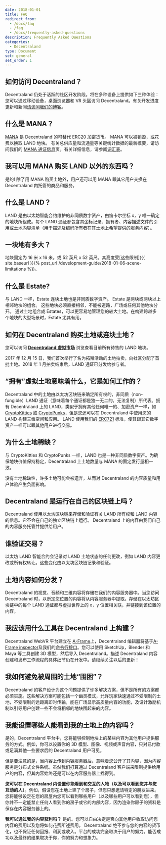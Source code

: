 ```yaml
---
date: 2018-01-01
title: FAQ
redirect_from:
  - /docs/faq
  - /faq
  - /docs/frequently-asked-questions
description: Frequently Asked Questions
categories:
  - Decentraland
type: Document
set: general
set_order: 1
---
```


## 如何访问 Decentraland？

Decentraland 仍处于活跃的社区开发阶段。将在多种设备上提供如下三种体验：您可以通过移动设备，桌面浏览器和 VR 头盔访问 Decentraland。有关开发进度更新和新闻[请访问我们的博客](https://blog.decentraland.org/)。

## 什么是 MANA？

[MANA](https://etherscan.io/token/decentraland) 是 Decentraland 的可替代 ERC20 加密货币。 MANA 可以被销毁，或花费以换取 LAND 地块。 有关总供应量和流通量等关键统计数据的最新概要，请访问我们的 [MANA 通证信息](https://transparency.decentraland.org/)页。有关详细信息，请参阅[词汇表](https://docs.decentraland.org/decentraland/glossary/)。

## 我可以用 MANA 购买 LAND 以外的东西吗？

是的! 除了用 MANA 购买土地外，用户还可以用 MANA 跟其它用户交换在 Decentraland 内托管的商品和服务。

## 什么是 LAND？

LAND 是由以太坊智能合约维护的非同质数字资产，由笛卡尔坐标 x，y 唯一确定的地块所组成。每个 LAND 通证都包含其坐标记录、拥有者、内容描述文件的引用或[土地内容清单](https://github.com/decentraland/proposals/blob/master/dsp/0020.mediawiki)（用于描述及编码所有者在其土地上希望提供的服务内容）。

## 一块地有多大？

地块固定为 16 米 x 16 米，或 52 英尺 x 52 英尺。其高度受[这些限制]({{ site.baseurl }}{% post_url /development-guide/2018-01-06-scene-limitations %})。

## 什么是 Estate?

与 LAND 一样，Estate 连块土地也是非同质数字资产。 Estate 是两块或两块以上相邻地块的组合。 这些地块必须直接相邻，不能被道路，广场或任何其他地块分开。 通过土地组合成 Estates，可以更容易地管理您的较大土地。在构建跨越多个地块的大型场景时，Estate 尤其有用。

## 如何在 Decentraland 购买土地或连块土地？

您可以访问 **[Decentraland 虚拟市场](https://market.decentraland.org)** 浏览查看目前所有待售的 LAND 地块。

2017 年 12 月 15 日，我们首次举行了名为拓殖活动的土地拍卖，向社区分配了首批土地。2018 年 1 月拍卖结束后，LAND 通证已分发给参与者。

## “拥有”虚拟土地意味着什么，它是如何工作的？

Decentraland 中的土地由以太坊区块链来确定所有权的，非同质（non-fungible）LAND 通证（意味着每个通证都是独一无二的，无法复制）所代表。拥有 Decentraland 上的 LAND，类似于拥有其他任何唯一的、加密资产一样，如 [CryptoKitties](https://www.cryptokitties.co/) 或 [CryptoPunks](https://www.larvalabs.com/cryptopunks)，但是您还可以在 Decentraland 中使用您的 LAND 构建三维空间和应用。 LAND 使用我们的 [ERC721](https://github.com/decentraland/erc721) 标准，使其跟其它数字资产一样可以跟其他用户进行交易。

## 为什么土地稀缺？

与 CryptoKitties 和 CryptoPunks 一样，LAND 也是一种非同质数字资产。为确保地块价值保持稳定，Decentraland 上土地数量与 MANA 的固定发行量相一致。

没有土地稀缺性，许多土地可能会被遗弃，从而对 Decentraland 的内容质量和用户体验产生负面影响。

## Decentraland 是运行在自己的区块链上吗？

Decentraland 使用以太坊区块链来存储和验证有关 LAND 所有权和 LAND 内容的信息。它不会在自己的独立区块链上运行。 Decentraland 上的内容由我们自己的内容服务托管并提供给用户。

## 谁验证交易？

以太坊 LAND 智能合约会记录对 LAND 土地状态的任何更改，例如 LAND 内容更改或所有权转让。这些变化由以太坊区块链记录和验证。

## 土地内容如何分发？

Decentraland 的视觉、音频和三维内容将存储在我们的内容服务器中。当您访问 Decentraland 时，以断定您位置的内容将从内容服务器中提取。存储在以太坊区块链中的每个 LAND 通证都与虚拟世界上的 x，y 位置相关联，并链接到该位置的内容。

## 我应该用什么工具在 Decentraland 上构建？

Decentraland WebVR 平台建立在 [A-Frame](https://aframe.io/)上，Decentraland 编辑器将基于[A-Frame inspector](https://github.com/aframevr/aframe-inspector)及我们的[命令行接口](doc:command-line-interface)。您可以使用 SketchUp，Blender 和 Maya 等工具创建 3D 模型，然后导入 Decentraland。描述 Decentraland 内容创建和发布工作流程的具体细节仍在开发中。请继续关注以后的更新！

## 我如何避免被周围的土地“围困”？

Decentraland 的客户设计为这个问题提供了许多解决方案，但不是所有的方案都必须实施。这些解决方案可能包括一个幽灵模式，允许玩家快速通过不受限制的土地，不受限制的远距离即时传输，能在广场显示高质量内容的功能，及设计激励机制以引导用户创建一些不会将相邻的地块围起来的内容。

## 我能设置哪些人能看到我的土地上的内容吗？

是的，Decentraland 平台中，您将能够控制地块上的某些内容为其他用户提供服务的方式。例如，你可以设置你的 3D 模型、图像、视频或声音内容，只对已付款或足满其他一些要求后的 Decentraland 用户可见。

但是要注意的是，当内容上传到内容服务器后，意味着您公开了其内容，因为内容服务是分布式文件系统。虽然我们打算通过 Decentraland 客户端来限制提供给用户的内容，但其内容始终还是可以在内容服务器上找得到。

**您可以在 Decentraland 内设置你能看到和交互的人物（以及可以看到您并与您互动的人）**。例如，假设您在土地上建了个房子，但您只想邀请特定的朋友进来。您将能够设定在您的房屋内您可以看到哪些用户（以及哪些用户可以看到您），但你并不一定能禁止任何人看到你的房子或它的内部内容，因为渲染你房子的资料是保存在内容服务器上的。

**我可以通过我的内容获利吗？**
是的。您可以自由决定是否向其他用户收取访问您内容的费用以及您将如何花费所述费用。 Decentraland 绝不参与您的内容的货币化，也不保证任何回报、利润或收入。平台的成功完全取决于用户的努力。能否成功以及最终的结果取决于你，你的努力和想象力。